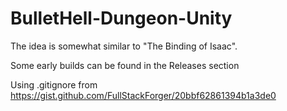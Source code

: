# BulletHell-Dungeon-Unity
The idea is somewhat similar to "The Binding of Isaac".

Some early builds can be found in the Releases section

Using .gitignore from https://gist.github.com/FullStackForger/20bbf62861394b1a3de0
